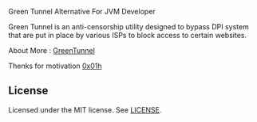 Green Tunnel Alternative For JVM Developer 

Green Tunnel is an anti-censorship utility designed to bypass DPI system that are put in place by various ISPs to block access to certain websites.


About More : [GreenTunnel](https://github.com/SadeghHayeri/GreenTunnel)


Thenks for motivation [0x01h](https://github.com/0x01h)


## License
Licensed under the MIT license. See [LICENSE](https://github.com/alikemalocalan/green-tunnel-scala/blob/master/LICENSE "LICENSE").
